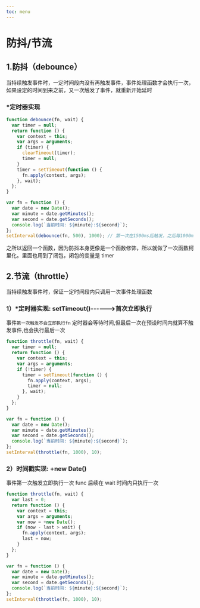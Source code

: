 ```yaml
---
toc: menu
---
```


# 防抖/节流

## 1.防抖（debounce）

当持续触发事件时，一定时间段内没有再触发事件，事件处理函数才会执行一次，如果设定的时间到来之前，又一次触发了事件，就重新开始延时

### \*定时器实现

```js
function debounce(fn, wait) {
  var timer = null;
  return function () {
    var context = this;
    var args = arguments;
    if (timer) {
      clearTimeout(timer);
      timer = null;
    }
    timer = setTimeout(function () {
      fn.apply(context, args);
    }, wait);
  };
}

var fn = function () {
  var date = new Date();
  var minute = date.getMinutes();
  var second = date.getSeconds();
  console.log(`当前时间: ${minute}:${second}`);
};
setInterval(debounce(fn, 500), 1000); // 第一次在1500ms后触发，之后每1000ms触发一次
```

之所以返回一个函数，因为防抖本身更像是一个函数修饰，所以就做了一次函数柯里化。里面也用到了闭包，闭包的变量是 timer

## 2.节流（throttle）

当持续触发事件时，保证一定时间段内只调用一次事件处理函数

### 1）\*定时器实现: setTimeout()------>首次立即执行

事件`第一次触发不会立即执行fn` 定时器会等待时间,但最后一次在预设时间内就算不触发事件,也会执行最后一次

```js
function throttle(fn, wait) {
  var timer = null;
  return function () {
    var context = this;
    var args = arguments;
    if (!timer) {
      timer = setTimeout(function () {
        fn.apply(context, args);
        timer = null;
      }, wait);
    }
  };
}

var fn = function () {
  var date = new Date();
  var minute = date.getMinutes();
  var second = date.getSeconds();
  console.log(`当前时间: ${minute}:${second}`);
};
setInterval(throttle(fn, 1000), 10);
```

### 2）时间戳实现: +new Date()

事件第一次触发立即执行一次 func 后续在 wait 时间内只执行一次

```js
function throttle(fn, wait) {
  var last = 0;
  return function () {
    var context = this;
    var args = arguments;
    var now = +new Date();
    if (now - last > wait) {
      fn.apply(context, args);
      last = now;
    }
  };
}

var fn = function () {
  var date = new Date();
  var minute = date.getMinutes();
  var second = date.getSeconds();
  console.log(`当前时间: ${minute}:${second}`);
};
setInterval(throttle(fn, 1000), 10);
```
